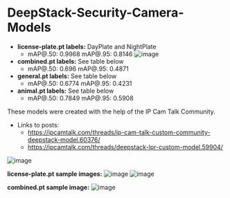 # DeepStack-Security-Camera-Models

- **license-plate.pt labels:**
  DayPlate and NightPlate
    - mAP@.50: 0.9968 mAP@.95: 0.8146
![image](https://user-images.githubusercontent.com/36526272/146625804-3b2bcc22-2d92-4528-809c-265ac8365097.png)
- **combined.pt labels:**
See table below
    - mAP@.50: 0.696 mAP@.95: 0.4871
- **general.pt labels:**
See table below
    - mAP@.50: 0.6774 mAP@.95: 0.4231
- **animal.pt labels:**
See table below
    - mAP@.50: 0.7849 mAP@.95: 0.5908
    
These models were created with the help of the IP Cam Talk Community. 
- Links to posts: 
  - https://ipcamtalk.com/threads/ip-cam-talk-custom-community-deepstack-model.60376/
  - https://ipcamtalk.com/threads/deepstack-lpr-custom-model.59904/

![image](https://user-images.githubusercontent.com/36526272/146621482-3f4c27bf-51de-4b46-97ff-bf1b9f5c5e53.png)

**license-plate.pt sample images:**
![image](https://user-images.githubusercontent.com/36526272/146625657-0fdc015e-d22e-4828-abd9-17eade39fde0.png)
![image](https://user-images.githubusercontent.com/36526272/146625686-8167cec9-bd32-45dc-aaf8-506111d9ab08.png)

**combined.pt sample image:**
![image](https://user-images.githubusercontent.com/36526272/146829344-81bdccba-1074-4f4f-b136-40ca4be2de64.png)

